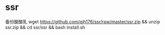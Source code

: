 # ssr
备份酸酸乳
wget https://github.com/qjh176/ssr/raw/master/ssr.zip && unzip ssr.zip && cd ssr/ssr && bash install.sh
